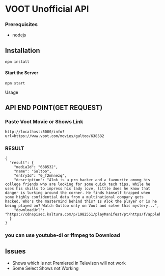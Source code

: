 # VOOT Unofficial API

### Prerequisites

- nodejs

## Installation

```
npm install
```

#### Start the Server

```
npm start
```

Usage

## API END POINT(GET REQUEST)

### Paste Voot Movie or Shows Link

```
http://localhost:5000/info?url=https://www.voot.com/movies/gultoo/638532
```

### RESULT

```
{
  "result": {
    "mediaId": "638532",
    "name": "Gultoo",
    "entryId": "0_f2mhnezq",
    "description": "Alok is a pro hacker and a favourite among his college friends who are looking for some quick tech tips. While he uses his skills to impress his lady love, little does he know that danger is lurking around the corner. He finds himself trapped when some highly confidential data from a multinational company gets hacked. Who's the mastermind behind this? Is Alok the player or is he being played on? Watch Gultoo only on Voot and solve this mystery...",
    "downloadUrl": "https://cdnapisec.kaltura.com/p/1982551/playManifest/pt/https/f/applehttp/t/web/e/0_f2mhnezq"
  }
}
```

### you can use youtube-dl or ffmpeg to Download

## Issues

- Shows which is not Premiered in Televison will not work
- Some Select Shows not Working
